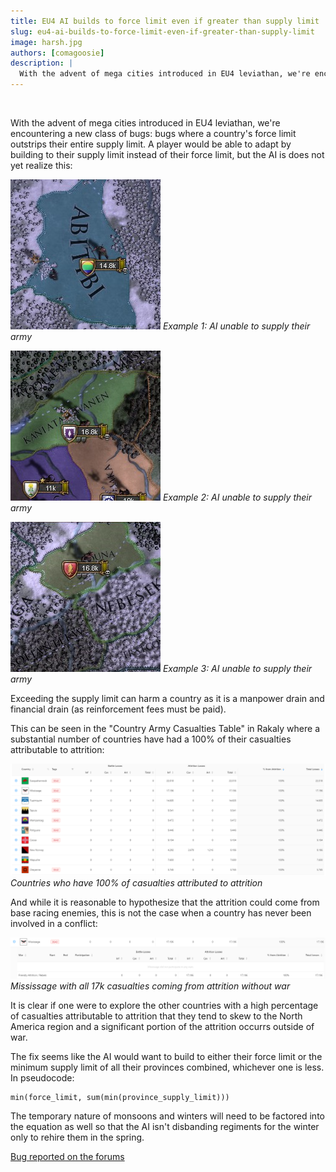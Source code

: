 ```yaml
---
title: EU4 AI builds to force limit even if greater than supply limit
slug: eu4-ai-builds-to-force-limit-even-if-greater-than-supply-limit
image: harsh.jpg
authors: [comagoosie]
description: |
  With the advent of mega cities introduced in EU4 leviathan, we're encountering a new class of bugs: bugs where a country's force limit outstrips their entire supply limit. A player would be able to adapt by building to their supply limit instead of their force limit, but the AI is does not yet realize this.
---
```


<div style={{textAlign: "center"}}>
  <img alt="" width={512} height={153} src={require("./harsh.jpg").default} />
</div>

With the advent of mega cities introduced in EU4 leviathan, we're encountering a new class of bugs: bugs where a country's force limit outstrips their entire supply limit. A player would be able to adapt by building to their supply limit instead of their force limit, but the AI is does not yet realize this:

<!--truncate-->

[![Example 1: AI unable to supply their army](img1.jpg)](img1.jpg)
*Example 1: AI unable to supply their army*

[![Example 2: AI unable to supply their army](img2.jpg)](img2.jpg)
*Example 2: AI unable to supply their army*

[![Example 3: AI unable to supply their army](img3.jpg)](img3.jpg)
*Example 3: AI unable to supply their army*

Exceeding the supply limit can harm a country as it is a manpower drain and financial drain (as reinforcement fees must be paid).

This can be seen in the "Country Army Casualties Table" in Rakaly where a substantial number of countries have had a 100% of their casualties attributable to attrition:

[![Countries who have 100% of casualties attributed to attrition](attrition.png)](attrition.png)
*Countries who have 100% of casualties attributed to attrition*

And while it is reasonable to hypothesize that the attrition could come from base racing enemies, this is not the case when a country has never been involved in a conflict:

[![Mississage with all 17k casualties coming from attrition without war](attrition2.png)](attrition2.png)
*Mississage with all 17k casualties coming from attrition without war*

It is clear if one were to explore the other countries with a high percentage of casualties attributable to attrition that they tend to skew to the North America region and a significant portion of the attrition occurrs outside of war.

The fix seems like the AI would want to build to either their force limit or the minimum supply limit of all their provinces combined, whichever one is less. In pseudocode:

```plain
min(force_limit, sum(min(province_supply_limit)))
```

The temporary nature of monsoons and winters will need to be factored into the equation as well so that the AI isn't disbanding regiments for the winter only to rehire them in the spring.

[Bug reported on the forums](https://forum.paradoxplaza.com/forum/threads/eu-iv-ai-disregarding-attrition-when-building-to-force-limit-even-if-greater-than-supply-limit.1475420/)

